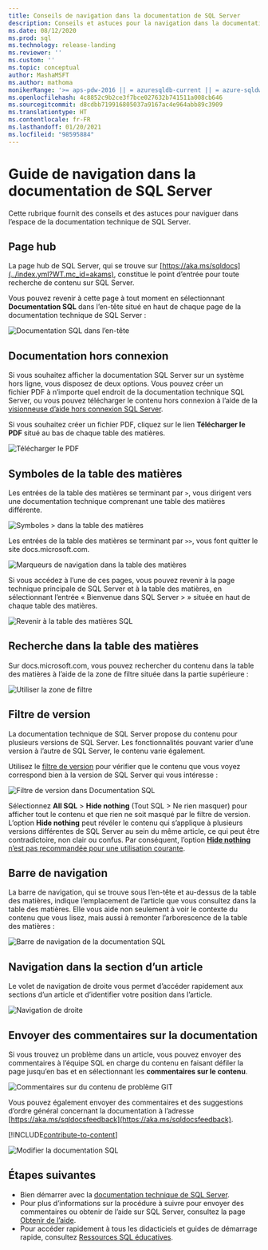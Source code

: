 ```yaml
---
title: Conseils de navigation dans la documentation de SQL Server
description: Conseils et astuces pour la navigation dans la documentation technique de SQL Server. Aborde des éléments tels que la page hub, la table des matières et l’en-tête, et explique comment utiliser la barre de navigation et le filtre de version.
ms.date: 08/12/2020
ms.prod: sql
ms.technology: release-landing
ms.reviewer: ''
ms.custom: ''
ms.topic: conceptual
author: MashaMSFT
ms.author: mathoma
monikerRange: '>= aps-pdw-2016 || = azuresqldb-current || = azure-sqldw-latest || >= sql-server-2016 || >= sql-server-linux-2017'
ms.openlocfilehash: 4c8852c9b2ce3f7bce027632b741511a008cb646
ms.sourcegitcommit: d8cdbb719916805037a9167ac4e964abb89c3909
ms.translationtype: HT
ms.contentlocale: fr-FR
ms.lasthandoff: 01/20/2021
ms.locfileid: "98595884"
---
```

# <a name="sql-server-docs-navigation-guide"></a>Guide de navigation dans la documentation de SQL Server

Cette rubrique fournit des conseils et des astuces pour naviguer dans l’espace de la documentation technique de SQL Server.  

## <a name="hub-page"></a>Page hub

La page hub de SQL Server, qui se trouve sur [https://aka.ms/sqldocs](../index.yml?WT.mc_id=akams), constitue le point d’entrée pour toute recherche de contenu sur SQL Server.

Vous pouvez revenir à cette page à tout moment en sélectionnant **Documentation SQL** dans l’en-tête situé en haut de chaque page de la documentation technique de SQL Server : 

![Documentation SQL dans l’en-tête](media/sql-server-docs-navigation-guide/sql-docs-in-header.png)

## <a name="offline-documentation"></a>Documentation hors connexion

Si vous souhaitez afficher la documentation SQL Server sur un système hors ligne, vous disposez de deux options. Vous pouvez créer un fichier PDF à n’importe quel endroit de la documentation technique SQL Server, ou vous pouvez télécharger le contenu hors connexion à l’aide de la [visionneuse d’aide hors connexion SQL Server](./sql-server-offline-documentation.md). 

Si vous souhaitez créer un fichier PDF, cliquez sur le lien **Télécharger le PDF** situé au bas de chaque table des matières.


![Télécharger le PDF](media/sql-server-docs-navigation-guide/download-pdf.png)

## <a name="toc-symbols"></a>Symboles de la table des matières 

Les entrées de la table des matières se terminant par `>`, vous dirigent vers une documentation technique comprenant une table des matières différente. 

![Symboles > dans la table des matières](media/sql-server-docs-navigation-guide/single-carrots-in-sql-docs-toc.png)

Les entrées de la table des matières se terminant par `>>`, vous font quitter le site docs.microsoft.com. 

![Marqueurs de navigation dans la table des matières](media/sql-server-docs-navigation-guide/double-carrots-in-sql-docs-toc.png)

Si vous accédez à l’une de ces pages, vous pouvez revenir à la page technique principale de SQL Server et à la table des matières, en sélectionnant l’entrée « Bienvenue dans SQL Server > » située en haut de chaque table des matières. 

![Revenir à la table des matières SQL](media/sql-server-docs-navigation-guide/navigate-back-to-sql-toc.png)

## <a name="toc-search"></a>Recherche dans la table des matières 
Sur docs.microsoft.com, vous pouvez rechercher du contenu dans la table des matières à l’aide de la zone de filtre située dans la partie supérieure : 

![Utiliser la zone de filtre](media/sql-server-docs-navigation-guide/sql-docs-toc-filter.gif)

## <a name="version-filter"></a>Filtre de version
La documentation technique de SQL Server propose du contenu pour plusieurs versions de SQL Server. Les fonctionnalités pouvant varier d’une version à l’autre de SQL Server, le contenu varie également. 

Utilisez le [filtre de version](versioning-system-monikers-ui-sql-server.md) pour vérifier que le contenu que vous voyez correspond bien à la version de SQL Server qui vous intéresse : 

![Filtre de version dans Documentation SQL](media/sql-server-docs-navigation-guide/sql-docs-version-filter.gif)

Sélectionnez **All SQL** \> **Hide nothing** (Tout SQL > Ne rien masquer) pour afficher tout le contenu et que rien ne soit masqué par le filtre de version. L’option **Hide nothing** peut révéler le contenu qui s’applique à plusieurs versions différentes de SQL Server au sein du même article, ce qui peut être contradictoire, non clair ou confus. Par conséquent, l’option [**Hide nothing** n’est pas recommandée pour une utilisation courante](versioning-system-monikers-ui-sql-server.md#anchor-allsql-hidenothing). 

## <a name="breadcrumbs"></a>Barre de navigation

La barre de navigation, qui se trouve sous l’en-tête et au-dessus de la table des matières, indique l’emplacement de l’article que vous consultez dans la table des matières.  Elle vous aide non seulement à voir le contexte du contenu que vous lisez, mais aussi à remonter l’arborescence de la table des matières :

![Barre de navigation de la documentation SQL](media/sql-server-docs-navigation-guide/sql-docs-bread-crumbs.gif)

## <a name="article-section-navigation"></a>Navigation dans la section d’un article

Le volet de navigation de droite vous permet d’accéder rapidement aux sections d’un article et d’identifier votre position dans l’article.  

![Navigation de droite](media/sql-server-docs-navigation-guide/sql-docs-right-hand-navigation.gif)


## <a name="submit-docs-feedback"></a>Envoyer des commentaires sur la documentation

Si vous trouvez un problème dans un article, vous pouvez envoyer des commentaires à l’équipe SQL en charge du contenu en faisant défiler la page jusqu’en bas et en sélectionnant les **commentaires sur le contenu**.

![Commentaires sur du contenu de problème GIT](media/sql-server-get-help/git-issues.png)

Vous pouvez également envoyer des commentaires et des suggestions d’ordre général concernant la documentation à l’adresse [https://aka.ms/sqldocsfeedback](https://aka.ms/sqldocsfeedback). 

[!INCLUDE[contribute-to-content](../includes/paragraph-content/contribute-to-content.md)]

![Modifier la documentation SQL](media/sql-server-docs-navigation-guide/edit-sql-docs.gif)

## <a name="next-steps"></a>Étapes suivantes

- Bien démarrer avec la [documentation technique de SQL Server](index.yml).
- Pour plus d’informations sur la procédure à suivre pour envoyer des commentaires ou obtenir de l’aide sur SQL Server, consultez la page [Obtenir de l’aide](sql-server-get-help.md). 
- Pour accéder rapidement à tous les didacticiels et guides de démarrage rapide, consultez [Ressources SQL éducatives](../sql-server/educational-sql-resources.yml).